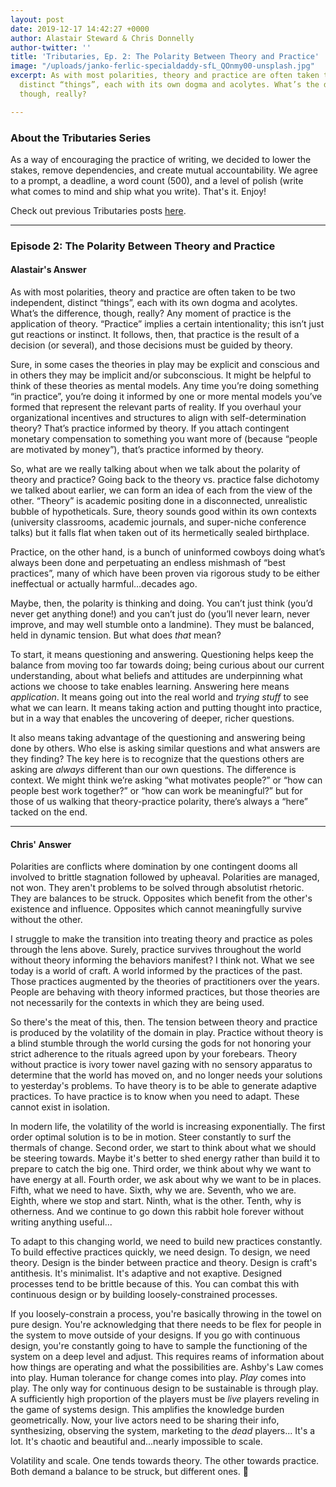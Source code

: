 ```yaml
---
layout: post
date: 2019-12-17 14:42:27 +0000
author: Alastair Steward & Chris Donnelly
author-twitter: ''
title: 'Tributaries, Ep. 2: The Polarity Between Theory and Practice'
image: "/uploads/janko-ferlic-specialdaddy-sfL_QOnmy00-unsplash.jpg"
excerpt: As with most polarities, theory and practice are often taken to be two independent,
  distinct “things”, each with its own dogma and acolytes. What’s the difference,
  though, really?

---
```

### About the Tributaries Series

As a way of encouraging the practice of writing, we decided to lower the stakes, remove dependencies, and create mutual accountability. We agree to a prompt, a deadline, a word count (500), and a level of polish (write what comes to mind and ship what you write). That's it. Enjoy!

Check out previous Tributaries posts [here](https://standingwave.co/blog/). 

<hr>

### Episode 2: The Polarity Between Theory and Practice

#### Alastair's Answer

As with most polarities, theory and practice are often taken to be two independent, distinct “things”, each with its own dogma and acolytes. What’s the difference, though, really? Any moment of practice is the application of theory. “Practice” implies a certain intentionality; this isn’t just gut reactions or instinct. It follows, then, that practice is the result of a decision (or several), and those decisions must be guided by theory.

Sure, in some cases the theories in play may be explicit and conscious and in others they may be implicit and/or subconscious. It might be helpful to think of these theories as mental models. Any time you’re doing something “in practice”, you’re doing it informed by one or more mental models you’ve formed that represent the relevant parts of reality. If you overhaul your organizational incentives and structures to align with self-determination theory? That’s practice informed by theory. If you attach contingent monetary compensation to something you want more of (because “people are motivated by money”), that’s practice informed by theory.

So, what are we really talking about when we talk about the polarity of theory and practice? Going back to the theory vs. practice false dichotomy we talked about earlier, we can form an idea of each from the view of the other. “Theory” is academic positing done in a disconnected, unrealistic bubble of hypotheticals. Sure, theory sounds good within its own contexts (university classrooms, academic journals, and super-niche conference talks) but it falls flat when taken out of its hermetically sealed birthplace.

Practice, on the other hand, is a bunch of uninformed cowboys doing what’s always been done and perpetuating an endless mishmash of “best practices”, many of which have been proven via rigorous study to be either ineffectual or actually harmful…decades ago.

Maybe, then, the polarity is thinking and doing. You can’t just think (you’d never get anything done!) and you can’t just do (you’ll never learn, never improve, and may well stumble onto a landmine). They must be balanced, held in dynamic tension. But what does _that_ mean?

To start, it means questioning and answering. Questioning helps keep the balance from moving too far towards doing; being curious about our current understanding, about what beliefs and attitudes are underpinning what actions we choose to take enables learning. Answering here means _application_. It means going out into the real world and _trying stuff_ to see what we can learn. It means taking action and putting thought into practice, but in a way that enables the uncovering of deeper, richer questions.

It also means taking advantage of the questioning and answering being done by others. Who else is asking similar questions and what answers are they finding? The key here is to recognize that the questions others are asking are _always_ different than our own questions. The difference is context. We might think we’re asking “what motivates people?” or “how can people best work together?” or “how can work be meaningful?” but for those of us walking that theory-practice polarity, there’s always a “here” tacked on the end.

<hr>

#### Chris' Answer

Polarities are conflicts where domination by one contingent dooms all involved to brittle stagnation followed by upheaval. Polarities are managed, not won. They aren't problems to be solved through absolutist rhetoric. They are balances to be struck. Opposites which benefit from the other's existence and influence. Opposites which cannot meaningfully survive without the other.

I struggle to make the transition into treating theory and practice as poles through the lens above. Surely, practice survives throughout the world without theory informing the behaviors manifest? I think not. What we see today is a world of craft. A world informed by the practices of the past. Those practices augmented by the theories of practitioners over the years. People are behaving with theory informed practices, but those theories are not necessarily for the contexts in which they are being used.

So there's the meat of this, then. The tension between theory and practice is produced by the volatility of the domain in play. Practice without theory is a blind stumble through the world cursing the gods for not honoring your strict adherence to the rituals agreed upon by your forebears. Theory without practice is ivory tower navel gazing with no sensory apparatus to determine that the world has moved on, and no longer needs your solutions to yesterday's problems. To have theory is to be able to generate adaptive practices. To have practice is to know when you need to adapt. These cannot exist in isolation.

In modern life, the volatility of the world is increasing exponentially. The first order optimal solution is to be in motion. Steer constantly to surf the thermals of change. Second order, we start to think about what we should be steering towards. Maybe it's better to shed energy rather than build it to prepare to catch the big one. Third order, we think about why we want to have energy at all. Fourth order, we ask about why we want to be in places. Fifth, what we need to have. Sixth, why we are. Seventh, who we are. Eighth, where we stop and start. Ninth, what is the other. Tenth, why is otherness. And we continue to go down this rabbit hole forever without writing anything useful...

To adapt to this changing world, we need to build new practices constantly. To build effective practices quickly, we need design. To design, we need theory. Design is the binder between practice and theory. Design is craft's antithesis. It's minimalist. It's adaptive and not exaptive. Designed processes tend to be brittle because of this. You can combat this with continuous design or by building loosely-constrained processes.

If you loosely-constrain a process, you're basically throwing in the towel on pure design. You're acknowledging that there needs to be flex for people in the system to move outside of your designs. If you go with continuous design, you're constantly going to have to sample the functioning of the system on a deep level and adjust. This requires reams of information about how things are operating and what the possibilities are. Ashby's Law comes into play. Human tolerance for change comes into play. _Play_ comes into play. The only way for continuous design to be sustainable is through play. A sufficiently high proportion of the players must be _live_ players reveling in the game of systems design. This amplifies the knowledge burden geometrically. Now, your live actors need to be sharing their info, synthesizing, observing the system, marketing to the _dead_ players... It's a lot. It's chaotic and beautiful and...nearly impossible to scale.

Volatility and scale. One tends towards theory. The other towards practice. Both demand a balance to be struck, but different ones. 🤔